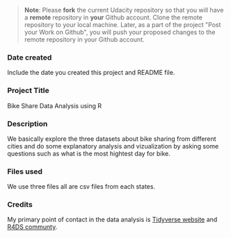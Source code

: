 >**Note**: Please **fork** the current Udacity repository so that you will have a **remote** repository in **your** Github account. Clone the remote repository to your local machine. Later, as a part of the project "Post your Work on Github", you will push your proposed changes to the remote repository in your Github account.

### Date created
Include the date you created this project and README file.

### Project Title

Bike Share Data Analysis using R

### Description


We basically explore the three datasets about bike sharing from different cities and do some explanatory analysis and vizualization by asking some questions such as what is the most hightest day for bike. 


### Files used

We use three files all are csv files from each states.



### Credits

My primary point of contact in the data analysis is [Tidyverse website](https://www.tidyverse.org) and [R4DS communty](https://www.rfordatasci.com).
